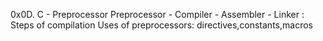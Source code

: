 0x0D. C - Preprocessor
Preprocessor - Compiler - Assembler - Linker : Steps of compilation
Uses of preprocessors: directives,constants,macros
